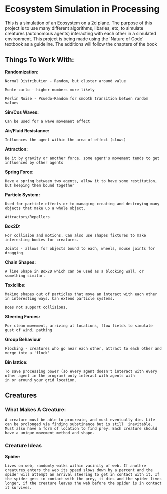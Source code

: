 # Ecosystem Simulation in Processing

This is a simulation of an Ecosystem on a 2d plane. The purpose of this project is to use many different algorithms, libaries,
etc, to simulate creatures (autonomous agents) interacting with each other in a simulated environment. This project is being made using the 'Nature of Code' textbook as a guideline. The additions will follow the chapters of the book

## Things To Work With:
  **Randomization:**
  
    Normal Distribution - Random, but cluster around value
    
    Monte-carlo - higher numbers more likely
    
    Perlin Noise - Psuedo-Random for smooth transition betwen random values
  
  
  **Sin/Cos Waves:**
  
    Can be used for a wave movement effect
  
  
  **Air/Fluid Resistance:**
  
    Influences the agent within the area of effect (slows)
    
    
  **Attraction:**
  
    Be it by gravity or another force, some agent's movement tends to get influenced by other agents
    
    
  **Spring Force:**
  
    Have a spring between two agents, allow it to have some restitution, but keeping them bound together
    
    
  **Particle System:**
  
    Used for particle effects or to managing creating and destroying many objects that make up a whole object.
    
    Attractors/Repellers
    
    
  **Box2D:**
  
    For collision and motions. Can also use shapes fixtures to make interesting bodies for creatures.
    
    Joints - allows for objects bound to each, wheels, mouse joints for dragging
    
    
  **Chain Shapes:**
  
    A line Shape in Box2D which can be used as a blocking wall, or something similar.
    
    
  **Toxiclibs:**
  
    Making shapes out of particles that move an interact with each other in interesting ways. Can extend particle systems. 
    
    Does not support collisions.
    
    
 **Steering Forces:**
  
    For clean movement, arriving at locations, flow fields to simulate gust of wind, pathing


 **Group Behaviour**
  
    Flocking - creatures who go near each other, attract to each other and merge into a 'flock'
    
    
 **Bin lattice:**
  
    To save processing power (so every agent doesn't interact with every other agent in the program) only interact with agents with 
    in or around your grid location.


## Creatures

### What Makes A Creature:
 
    A creature must be able to procreate, and must eventually die. Life can be prolonged via finding substinance but is still  inevitable. Must also have a form of location to find prey. Each creature should have a unique movement method and shape.
    
### Creature Ideas
 
  **Spider:**
    
    Lives on web, randomly walks within vacinity of web. If anothre creatures enters the web its speed slows down by a percent and the spider will attempt an arrival steering to get in contact with it. If the spider gets in contact with the prey, it dies and the spider lives longer, if the creature leaves the web before the spider is in contact it survives.
